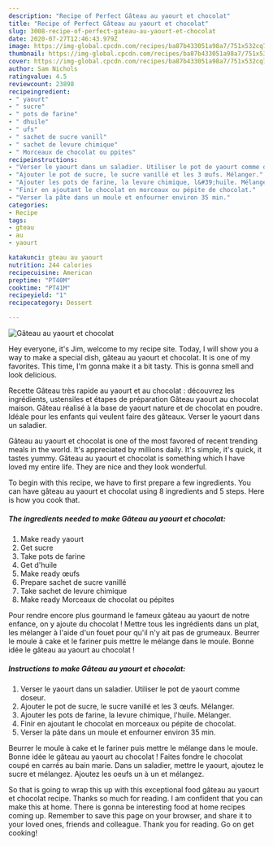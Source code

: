 ```yaml
---
description: "Recipe of Perfect Gâteau au yaourt et chocolat"
title: "Recipe of Perfect Gâteau au yaourt et chocolat"
slug: 3008-recipe-of-perfect-gateau-au-yaourt-et-chocolat
date: 2020-07-27T12:46:43.979Z
image: https://img-global.cpcdn.com/recipes/ba87b433051a98a7/751x532cq70/gateau-au-yaourt-et-chocolat-photo-principale-de-la-recette.jpg
thumbnail: https://img-global.cpcdn.com/recipes/ba87b433051a98a7/751x532cq70/gateau-au-yaourt-et-chocolat-photo-principale-de-la-recette.jpg
cover: https://img-global.cpcdn.com/recipes/ba87b433051a98a7/751x532cq70/gateau-au-yaourt-et-chocolat-photo-principale-de-la-recette.jpg
author: Sam Nichols
ratingvalue: 4.5
reviewcount: 23898
recipeingredient:
- " yaourt"
- " sucre"
- " pots de farine"
- " dhuile"
- " ufs"
- " sachet de sucre vanill"
- " sachet de levure chimique"
- " Morceaux de chocolat ou ppites"
recipeinstructions:
- "Verser le yaourt dans un saladier. Utiliser le pot de yaourt comme doseur."
- "Ajouter le pot de sucre, le sucre vanillé et les 3 œufs. Mélanger."
- "Ajouter les pots de farine, la levure chimique, l&#39;huile. Mélanger."
- "Finir en ajoutant le chocolat en morceaux ou pépite de chocolat."
- "Verser la pâte dans un moule et enfourner environ 35 min."
categories:
- Recipe
tags:
- gteau
- au
- yaourt

katakunci: gteau au yaourt 
nutrition: 244 calories
recipecuisine: American
preptime: "PT40M"
cooktime: "PT41M"
recipeyield: "1"
recipecategory: Dessert

---
```



![Gâteau au yaourt et chocolat](https://img-global.cpcdn.com/recipes/ba87b433051a98a7/751x532cq70/gateau-au-yaourt-et-chocolat-photo-principale-de-la-recette.jpg)

Hey everyone, it's Jim, welcome to my recipe site. Today, I will show you a way to make a special dish, gâteau au yaourt et chocolat. It is one of my favorites. This time, I'm gonna make it a bit tasty. This is gonna smell and look delicious.

Recette Gâteau très rapide au yaourt et au chocolat : découvrez les ingrédients, ustensiles et étapes de préparation Gâteau yaourt au chocolat maison. Gâteau réalisé à la base de yaourt nature et de chocolat en poudre. Idéale pour les enfants qui veulent faire des gâteaux. Verser le yaourt dans un saladier.

Gâteau au yaourt et chocolat is one of the most favored of recent trending meals in the world. It's appreciated by millions daily. It's simple, it's quick, it tastes yummy. Gâteau au yaourt et chocolat is something which I have loved my entire life. They are nice and they look wonderful.


To begin with this recipe, we have to first prepare a few ingredients. You can have gâteau au yaourt et chocolat using 8 ingredients and 5 steps. Here is how you cook that.

<!--inarticleads1-->

##### The ingredients needed to make Gâteau au yaourt et chocolat:

1. Make ready  yaourt
1. Get  sucre
1. Take  pots de farine
1. Get  d&#39;huile
1. Make ready  œufs
1. Prepare  sachet de sucre vanillé
1. Take  sachet de levure chimique
1. Make ready  Morceaux de chocolat ou pépites


Pour rendre encore plus gourmand le fameux gâteau au yaourt de notre enfance, on y ajoute du chocolat ! Mettre tous les ingrédients dans un plat, les mélanger à l&#39;aide d&#39;un fouet pour qu&#39;il n&#39;y ait pas de grumeaux. Beurrer le moule à cake et le fariner puis mettre le mélange dans le moule. Bonne idée le gâteau au yaourt au chocolat ! 

<!--inarticleads2-->

##### Instructions to make Gâteau au yaourt et chocolat:

1. Verser le yaourt dans un saladier. Utiliser le pot de yaourt comme doseur.
1. Ajouter le pot de sucre, le sucre vanillé et les 3 œufs. Mélanger.
1. Ajouter les pots de farine, la levure chimique, l&#39;huile. Mélanger.
1. Finir en ajoutant le chocolat en morceaux ou pépite de chocolat.
1. Verser la pâte dans un moule et enfourner environ 35 min.


Beurrer le moule à cake et le fariner puis mettre le mélange dans le moule. Bonne idée le gâteau au yaourt au chocolat ! Faites fondre le chocolat coupé en carrés au bain marie. Dans un saladier, mettre le yaourt, ajoutez le sucre et mélangez. Ajoutez les oeufs un à un et mélangez. 

So that is going to wrap this up with this exceptional food gâteau au yaourt et chocolat recipe. Thanks so much for reading. I am confident that you can make this at home. There is gonna be interesting food at home recipes coming up. Remember to save this page on your browser, and share it to your loved ones, friends and colleague. Thank you for reading. Go on get cooking!
